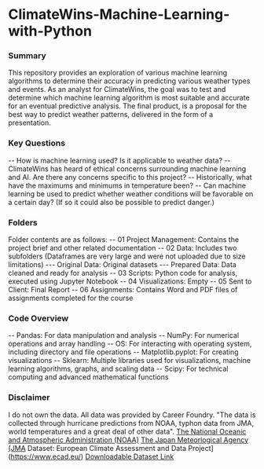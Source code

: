 # ClimateWins-Machine-Learning-with-Python
### Summary
This repository provides an exploration of various machine learning algorithms to determine their accuracy in predicting various weather types and events. As an analyst for ClimateWins, the goal was to test and determine which machine learning algorithm is most suitable and accurate for an eventual predictive analysis. The final product, is a proposal for the best way to predict weather patterns, delivered in the form of a presentation. 
### Key Questions
-- How is machine learning used? Is it applicable to weather data?
-- ClimateWins has heard of ethical concerns surrounding machine learning and AI. Are there any concerns specific to this project?
-- Historically, what have the maximums and minimums in temperature been?
-- Can machine learning be used to predict whether weather conditions will be favorable on a certain day? (If so it could also be possible to predict danger.)
### Folders
Folder contents are as follows:
-- 01 Project Management: Contains the project brief and other related documentation
-- 02 Data: Includes two subfolders (Dataframes are very large and were not uploaded due to size limitations)
    --- Original Data: Original datasets
    --- Prepared Data: Data cleaned and ready for analysis
-- 03 Scripts: Python code for analysis, executed using Jupyter Notebook
-- 04 Visualizations: Empty
-- 05 Sent to Client: Final Report
-- 06 Assignments: Contains Word and PDF files of assignments completed for the course
### Code Overview
-- Pandas: For data manipulation and analysis
-- NumPy: For numerical operations and array handling
-- OS: For interacting with operating system, including directory and file operations
-- Matplotlib.pyplot: For creating visualizations
-- Sklearn: Multiple libraries used for visualizations, machine learning algorithms, graphs, and scaling data
-- Scipy: For technical computing and advanced mathematical functions
### Disclaimer
I do not own the data. All data was provided by Career Foundry.
"The data is collected through hurricane predictions from NOAA, typhon data from JMA, world temperatures and a great deal of other data".
[The National Oceanic and Atmospheric Administration (NOAA)](https://www.noaa.gov/)
[The Japan Meteorlogical Agency (JMA](https://www.jma.go.jp/jma/indexe.html)
Dataset:
European Climate Assessment and Data Project](https://www.ecad.eu/) 
[Downloadable Dataset Link](https://s3.amazonaws.com/coach-courses-us/public/courses/da-spec-ml/Scripts/A1/Dataset-weather-prediction-dataset-processed.csv)
